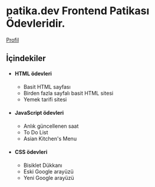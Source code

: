# patika.dev Frontend Patikası Ödevleridir.

[Profil](https://academy.patika.dev/tr/profile)

## İçindekiler

- #### HTML ödevleri

  - Basit HTML sayfası
  - Birden fazla sayfalı basit HTML sitesi
  - Yemek tarifi sitesi

- #### JavaScript ödevleri
  - Anlık güncellenen saat
  - To Do List
  - Asian Kitchen's Menu
  
- #### CSS ödevleri
  - Bisiklet Dükkanı
  - Eski Google arayüzü
  - Yeni Google arayüzü 
